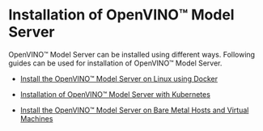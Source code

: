 # Installation of OpenVINO&trade; Model Server

OpenVINO&trade; Model Server can be installed using different ways. Following guides can be used for installation of OpenVINO&trade; Model Server.


- [Install the OpenVINO&trade; Model Server on Linux using Docker](./docker_container.md)

- [Installation of OpenVINO&trade; Model Server with Kubernetes](./InstallationsKubernetes.md)

- [Install the  OpenVINO&trade; Model Server on Bare Metal Hosts and Virtual Machines](./host.md)
